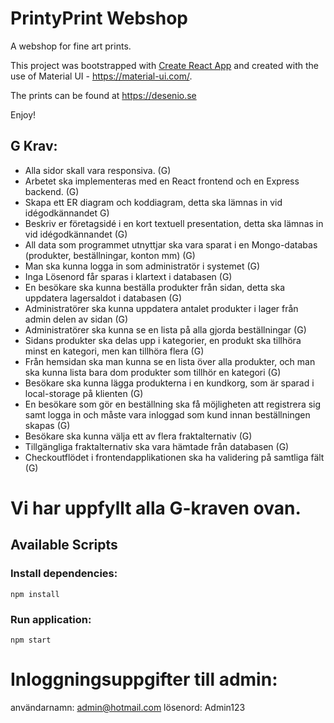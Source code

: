 # PrintyPrint Webshop

A webshop for fine art prints.

This project was bootstrapped with [Create React App](https://github.com/facebook/create-react-app) and
created with the use of Material UI - https://material-ui.com/.

The prints can be found at https://desenio.se

Enjoy!

## G Krav:

- Alla sidor skall vara responsiva. (G)
- Arbetet ska implementeras med en React frontend och en Express backend. (G)
- Skapa ett ER diagram och koddiagram, detta ska lämnas in vid idégodkännandet G)
- Beskriv er företagsidé i en kort textuell presentation, detta ska lämnas in vid idégodkännandet (G)
- All data som programmet utnyttjar ska vara sparat i en Mongo-databas (produkter, beställningar, konton mm) (G)
- Man ska kunna logga in som administratör i systemet (G)
- Inga Lösenord får sparas i klartext i databasen (G)
- En besökare ska kunna beställa produkter från sidan, detta ska uppdatera lagersaldot i databasen (G)
- Administratörer ska kunna uppdatera antalet produkter i lager från admin delen av sidan (G)
- Administratörer ska kunna se en lista på alla gjorda beställningar (G)
- Sidans produkter ska delas upp i kategorier, en produkt ska tillhöra minst en kategori, men kan tillhöra flera (G)
- Från hemsidan ska man kunna se en lista över alla produkter, och man ska kunna lista bara dom produkter som tillhör en kategori (G)
- Besökare ska kunna lägga produkterna i en kundkorg, som är sparad i local-storage på klienten (G)
- En besökare som gör en beställning ska få möjligheten att registrera sig samt logga in och måste vara inloggad som kund innan beställningen skapas (G)
- Besökare ska kunna välja ett av flera fraktalternativ (G)
- Tillgängliga fraktalternativ ska vara hämtade från databasen (G)
- Checkoutflödet i frontendapplikationen ska ha validering på samtliga fält (G)

# Vi har uppfyllt alla G-kraven ovan. 


## Available Scripts

### Install dependencies:

`npm install`

### Run application:

`npm start`

# Inloggningsuppgifter till admin:
användarnamn: admin@hotmail.com
lösenord: Admin123
